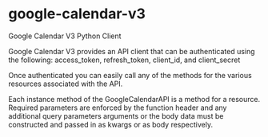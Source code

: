 google-calendar-v3
==================

Google Calendar V3 Python Client

Google Calendar V3 provides an API client that can be authenticated
using the following:
    access_token, refresh_token, client_id, and client_secret

Once authenticated you can easily call any of the methods for the
various resources associated with the API.

Each instance method of the GoogleCalendarAPI is a method for a resource.
Required parameters are enforced by the function header and any additional
query parameters arguments or the body data must be constructed and passed
in as kwargs or as body respectively.

